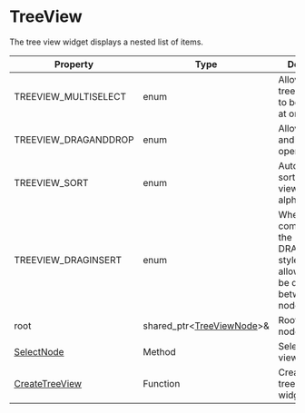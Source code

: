 # TreeView #
The tree view widget displays a nested list of items.

| Property | Type | Description |
| --- | --- | --- |
| TREEVIEW_MULTISELECT | enum | Allows multiple tree view nodes to be selected at once. |
| TREEVIEW_DRAGANDDROP | enum | Allows drag-and-drop operations. |
| TREEVIEW_SORT | enum | Automatically sorts all tree view nodes by alphatical order. |
| TREEVIEW_DRAGINSERT | enum | When combined with the DRAGANDDROP style, this allows nodes to be dropped in between other nodes. |
| root | shared_ptr<[TreeViewNode](CPP_TreeViewNode.md)>& | Root tree view node. |
| [SelectNode](CPP_TreeView_SelectNode.md) | Method | Selects a tree view node. |
| [CreateTreeView](CPP_CreateTreeView.md) | Function | Creates a new tree view widget. |

